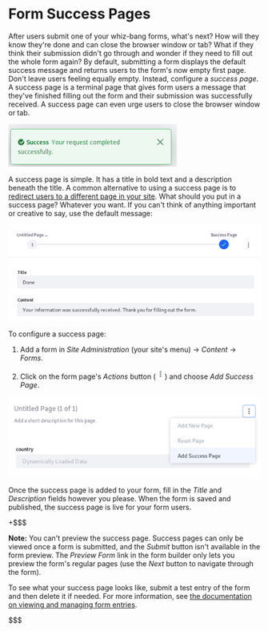 # Form Success Pages

After users submit one of your whiz-bang forms, what's next? How will they know
they're done and can close the browser window or tab? What if they think their
submission didn't go through and wonder if they need to fill out the whole form
again? By default, submitting a form displays the default success message and 
returns users to the form's now empty first page. Don't leave users feeling 
equally empty. Instead, configure a *success page*. A success page is a terminal 
page that gives form users a message that they've finished filling out the form 
and their submission was successfully received. A success page can even urge 
users to close the browser window or tab. 

![Figure 1: The default success message alerts users when their request completes successfully.](../../images/your-request-completed-successfully.png)

A success page is simple. It has a title in bold text and a description beneath 
the title. A common alternative to using a success page is to 
[redirect users to a different page in your site](/discover/portal/-/knowledge_base/7-1/redirecting-users). 
What should you put in a success page? Whatever you want. If you can't think
of anything important or creative to say, use the default message: 

![Figure 1: There's a default success page message if you can't think of anything else to say.](../../images/forms-success-page-default.png)

To configure a success page: 

1.  Add a form in *Site Administration* (your site's menu) &rarr; *Content* 
    &rarr; *Forms*. 

2.  Click on the form page's *Actions* button 
    (![Actions](../../images/icon-actions.png)) 
    and choose *Add Success Page*. 

![Figure 1: Add a success page using the edit menu for the form page.](../../images/forms-success-page-add.png)

Once the success page is added to your form, fill in the *Title* and 
*Description* fields however you please. When the form is saved and published, 
the success page is live for your form users. 

+$$$

**Note:** You can't preview the success page. Success pages can only be viewed 
once a form is submitted, and the *Submit* button isn't available in the form 
preview. The *Preview Form* link in the form builder only lets you preview the 
form's regular pages (use the *Next* button to navigate through the form). 

To see what your success page looks like, submit a test entry of the form and 
then delete it if needed. For more information, see 
[the documentation on viewing and managing form entries](/discover/portal/-/knowledge_base/7-1/managing-form-entries#viewing-form-entries). 

$$$

